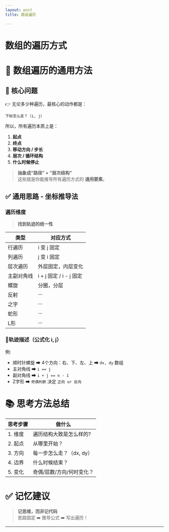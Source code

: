 ```yaml
---
layout: post
title: 数组遍历

---
```



# 数组的遍历方式



# 🌟 **数组遍历的通用方法**

## 🎯 **核心问题**
👉 无论多少种遍历，最核心的动作都是：
```
下标怎么走？（i, j）
```
所以，所有遍历本质上是：
1. **起点**  
2. **终点**  
3. **移动方向 / 步长**  
4. **层次 / 循环结构**  
5. **什么时候停止**

> **抽象成“路径” + “层次结构”**  
这些就是你能推导所有遍历方式的 **通用要素**。



## ✅ **通用思路 - 坐标推导法**

###  **遍历维度**
> **找到轨迹的统一性**



| 类型 | 对应方式 |
|------|-----------|
| 行遍历 | i 变 j 固定 |
| 列遍历 | j 变 i 固定 |
| 层次遍历 | 外层固定，内层变化 |
| 主副对角线 | i + j 固定 / i - j 固定 |
| 螺旋 | 分圈，分层 |
|反射|  ···|
| 之字 | ···|
| 蛇形 | ··· |
| L形 | ···|




###  🚀**轨迹描述（公式化 i, j）**
例:
- 顺时针螺旋 ➡ 4个方向：右、下、左、上 ➡ `dx, dy` 数组
- 主对角线 ➡ `i == j`
- 副对角线 ➡ `i + j == n - 1`
- Z字形 ➡ `奇偶判断` 决定 `正向 or 反向`

# 📚 **思考方法总结**

| 思考步骤 | 做什么                       |
|----------|----------------------------|
| 1. 维度 | 遍历结构大致是怎么样的?          |
| 2. 起点 | 从哪里开始？                  |
| 3. 方向 | 每一步怎么走？（dx, dy）       |
| 4. 边界 | 什么时候结束？                  |
| 5. 变化 | 奇偶/层数/方向/何时变化？       |

# ✅ **记忆建议**
> **记思维，而非记代码**  
思路固定 ➡️ 推导公式 ➡️ 写出遍历！

---

